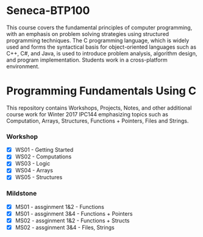 # Seneca-BTP100
This course covers the fundamental principles of computer programming, with an emphasis on problem solving strategies using structured programming techniques. The C programming language, which is widely used and forms the syntactical basis for object-oriented languages such as C++, C#, and Java, is used to introduce problem analysis, algorithm design, and program implementation. Students work in a cross-platform environment.
# Programming Fundamentals Using C
This repository contains Workshops, Projects, Notes, and other additional course work for Winter 2017 IPC144 emphasizing topics such as Computation, Arrays, Structures, Functions + Pointers, Files and Strings.

### Workshop
- [x] WS01 - Getting Started
- [x] WS02 - Computations
- [x] WS03 - Logic
- [x] WS04 - Arrays
- [x] WS05 - Structures

### Mildstone
- [x] MS01 - assginment 1&2 - Functions
- [x] MS01 - assginment 3&4 - Functions + Pointers
- [x] MS02 - assginment 1&2 - Functions + Structs
- [x] MS02 - assginment 3&4 - Files, Strings

